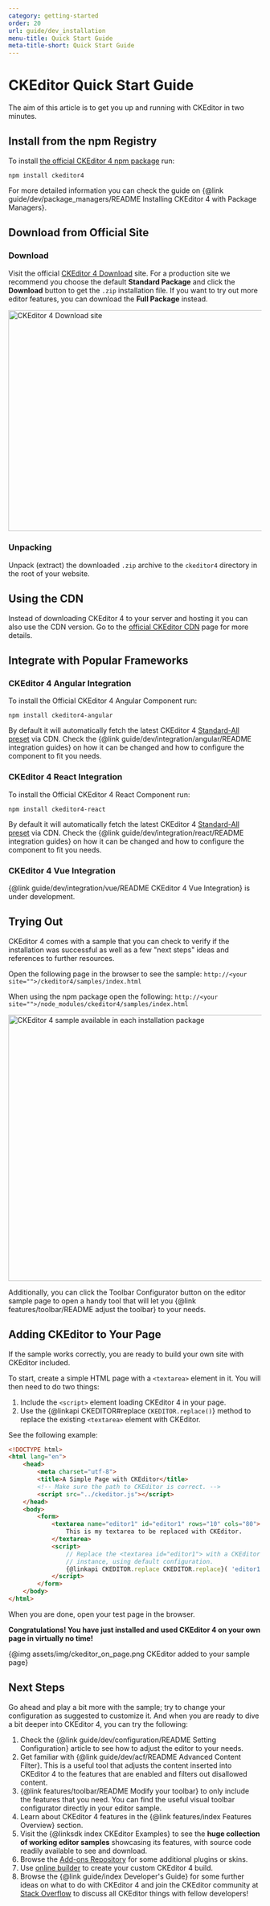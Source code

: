 ```yaml
---
category: getting-started
order: 20
url: guide/dev_installation
menu-title: Quick Start Guide
meta-title-short: Quick Start Guide
---
```

<!--
Copyright (c) 2003-2019, CKSource - Frederico Knabben. All rights reserved.
For licensing, see LICENSE.md.
-->

# CKEditor Quick Start Guide

The aim of this article is to get you up and running with CKEditor in two minutes.

## Install from the npm Registry

To install [the official CKEditor 4 npm package](https://www.npmjs.com/package/ckeditor4) run:

```
npm install ckeditor4
```

For more detailed information you can check the guide on {@link guide/dev/package_managers/README Installing CKEditor 4 with Package Managers}.

## Download from Official Site

### Download

Visit the official [CKEditor 4 Download](https://ckeditor.com/ckeditor-4/download/) site. For a production site we recommend you choose the default **Standard Package** and click the **Download** button to get the `.zip` installation file. If you want to try out more editor features, you can download the **Full Package** instead.

<a href="https://ckeditor.com/ckeditor-4/download/"><img src="%BASE_PATH%/assets/img/ckeditor_quick_start_download.png" alt="CKEditor 4 Download site" width="914" height="440"/></a>

### Unpacking

Unpack (extract) the downloaded `.zip` archive to the `ckeditor4` directory in the root of your website.

## Using the CDN

Instead of downloading CKEditor 4 to your server and hosting it you can also use the CDN version. Go to the [official CKEditor CDN](http://cdn.ckeditor.com/) page for more details.

## Integrate with Popular Frameworks

### CKEditor 4 Angular Integration

To install the Official CKEditor 4 Angular Component run:

```
npm install ckeditor4-angular
```

By default it will automatically fetch the latest CKEditor 4 [Standard-All preset](https://ckeditor.com/cke4/presets-all) via CDN. Check the {@link guide/dev/integration/angular/README integration guides} on how it can be changed and how to configure the component to fit you needs.

### CKEditor 4 React Integration

To install the Official CKEditor 4 React Component run:

```
npm install ckeditor4-react
```

By default it will automatically fetch the latest CKEditor 4 [Standard-All preset](https://ckeditor.com/cke4/presets-all) via CDN. Check the {@link guide/dev/integration/react/README integration guides} on how it can be changed and how to configure the component to fit you needs.

### CKEditor 4 Vue Integration

{@link guide/dev/integration/vue/README CKEditor 4 Vue Integration} is under development.

## Trying Out

CKEditor 4 comes with a sample that you can check to verify if the installation was successful as well as a few "next steps" ideas and references to further resources.

Open the following page in the browser to see the sample:
`http://<your site="">/ckeditor4/samples/index.html`

When using the npm package open the following:
`http://<your site="">/node_modules/ckeditor4/samples/index.html`

<img src="%BASE_PATH%/assets/img/ckeditor_sample.png" alt="CKEditor 4 sample available in each installation package" width="802" height="530">

Additionally, you can click the Toolbar Configurator button on the editor sample page to open a handy tool that will let you {@link features/toolbar/README adjust the toolbar} to your needs.

## Adding CKEditor to Your Page

If the sample works correctly, you are ready to build your own site with CKEditor included.

To start, create a simple HTML page with a `<textarea>` element in it. You will then need to do two things:

1. Include the `<script>` element loading CKEditor 4 in your page.
2. Use the {@linkapi CKEDITOR#replace `CKEDITOR.replace()`} method to replace the existing `<textarea>` element with CKEditor.

See the following example:

```html
<!DOCTYPE html>
<html lang="en">
    <head>
        <meta charset="utf-8">
        <title>A Simple Page with CKEditor</title>
        <!-- Make sure the path to CKEditor is correct. -->
        <script src="../ckeditor.js"></script>
    </head>
    <body>
        <form>
            <textarea name="editor1" id="editor1" rows="10" cols="80">
                This is my textarea to be replaced with CKEditor.
            </textarea>
            <script>
                // Replace the <textarea id="editor1"> with a CKEditor
                // instance, using default configuration.
                {@linkapi CKEDITOR.replace CKEDITOR.replace}( 'editor1' );
            </script>
        </form>
    </body>
</html>
```

When you are done, open your test page in the browser.

**Congratulations! You have just installed and used CKEditor 4 on your own page in virtually no time!**

{@img assets/img/ckeditor_on_page.png CKEditor added to your sample page}

## Next Steps

Go ahead and play a bit more with the sample; try to change your configuration as suggested to customize it. And when you are ready to dive a bit deeper into CKEditor 4, you can try the following:

1. Check the {@link guide/dev/configuration/README Setting Configuration} article to see how to adjust the editor to your needs.
1. Get familiar with {@link guide/dev/acf/README Advanced Content Filter}. This is a useful tool that adjusts the content inserted into CKEditor 4 to the features that are enabled and filters out disallowed content.
1. {@link features/toolbar/README Modify your toolbar} to only include the features that you need. You can find the useful visual toolbar configurator directly in your editor sample.
1. Learn about CKEditor 4 features in the {@link features/index Features Overview} section.
1. Visit the {@linksdk index CKEditor Examples} to see the **huge collection of working editor samples** showcasing its features, with source code readily available to see and download.
1. Browse the [Add-ons Repository](https://ckeditor.com/cke4/addons/plugins/all) for some additional plugins or skins.
1. Use [online builder](https://ckeditor.com/cke4/builder) to create your custom CKEditor 4 build.
1. Browse the {@link guide/index Developer's Guide} for some further ideas on what to do with CKEditor 4 and join the CKEditor community at [Stack Overflow](http://stackoverflow.com/questions/tagged/ckeditor) to discuss all CKEditor things with fellow developers!
